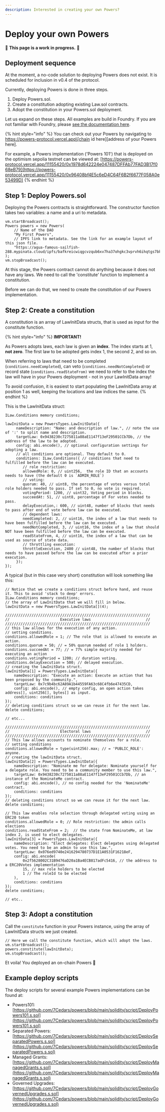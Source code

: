 ```yaml
---
description: Interested in creating your own Powers?
---
```


# Deploy your own Powers

🚧 **This page is a work in progress.** 🚧

## Deployment sequence

At the moment, a no-code solution to deploying Powers does not exist. It is scheduled for inclusion in v0.4 of the protocol. &#x20;

Currently, deploying Powers is done in three steps.

1. Deploy Powers.sol.
2. Create a constitution adopting existing Law.sol contracts.
3. Adopt the constitution in your Powers.sol deployment.

Let us expand on these steps. All examples are build in Foundry. If you are not familiar with Foundry, please [see the documentation here](https://book.getfoundry.sh/).

{% hint style="info" %}
You can check out your Powers by navigating to https://powers-protocol.vercel.app\[chain id here]\[address of your Powers here].

For example, a Powers implementation ('Powers 101') that is deployed on the optimism sepolia testnet can be viewed at: [https://powers-protocol.vercel.app/11155420/0x1978d642224e047487DFFAb77FAD3B17f068eB79](https://powers-protocol.vercel.app/11155420/0x96408bf4E5c6eD4C64F6B2f6677F058A0e53499D)
{% endhint %}

## Step 1: Deploy Powers.sol

Deploying the Powers contracts is straightforward. The constructor function takes two variables: a name and a uri to metadata.

```solidity
vm.startBroadcast();
Powers powers = new Powers(
    // Name of the DAO
    "My First Powers", 
    // IPFS link to metadata. See the link for an example layout of this json file. 
    "https://aqua-famous-sailfish-288.mypinata.cloud/ipfs/bafkreicwiqgcvzqub6xv7ha37ohgkc3vprvh6ihqtgs7bk235apaadnqha" 
);
vm.stopBroadcast();
```

At this stage, the Powers contract cannot do anything because it does not have any laws. We need to call the 'constitute' function to implement a constitution.

Before we can do that, we need to create the constitution of our Powers implementation.

## Step 2: Create a constitution

A constitution is an array of LawInitData structs, that is used as input for the constitute function.

{% hint style="info" %}
**IMPORTANT!**

As Powers adopts laws, each law is given an **index**. The index starts at 1, **not zero**. The first law to be adopted gets index 1, the second 2, and so on.

When referring to laws that need to be completed (`conditions.needCompleted`), can veto (`conditions.needNotCompleted`) or record state (`conditions.readStateFrom)` we need to refer to the index the law will have in your Powers deployment - not in your LawInitData array!

To avoid confusion, it is easiest to start populating the LawInitData array at position 1 as well, keeping the locations and law indices the same.
{% endhint %}

This is the LawInitData struct:

```solidity
ILaw.Conditions memory conditions;

lawInitData = new PowersTypes.LawInitData({
     nameDescription: "Name: and description of law.", // note the use of ':' to split name and description.
     targetLaw: 0x9438230c7275811a88aE1147f13eF29501CCb7Db, // the address of the law to be adopted. 
     config: abi.encode(), // optional configuration settings for adopting a law.
     // all conditions are optional. They default to 0.
     conditions: ILaw.Conditions({ // conditions that need to fulfilled before the law can be executed. 
        // role restriction: 
        allowedRole: 0, // uint256,  the role ID that an accounts needs to have (the default 0 is `ADMIN_ROLE`) 
        // voting: 
        quorum: 40, // uint8, the percentage of votes versus total role holders needed to pass. If set to 0, no vote is required.  
        votingPeriod: 1200, // uint32, Voting period in blocks. 
        succeedAt: 51, // uint8, percentage of For votes needed to pass.
        delayExecution,: 600, // uint48, number of blocks that needs to pass after end of vote before law can be executed. 
        // dependent laws:  
        needCompleted: 2, // uint16, the index of a law that needs to have been fulfilled before the law can be executed.  
        needNotCompleted, 3, // uint16, the index of a law that should NOT have been fulfilled before the law can be executed.
        readStateFrom, 4, // uint16, the index of a law that can be used as source of state data.
        // throttling execution:  
        throttleExecution, 2400 // uint48, the number of blocks that needs to have passed before the law can be executed after a prior execution. 
     });
});
```

A typical (but in this case very short) constitution will look something like this:

```solidity
// Notice that we create a conditions struct before hand, and reuse it. This to avoid 'stack to deep' errors.  
ILaw.Conditions memory conditions;
// the array of LawInitData that we will fill in below. 
lawInitData = new PowersTypes.LawInitData[](4);

//////////////////////////////////////////////////////////////////
//                       Executive laws                         // 
//////////////////////////////////////////////////////////////////
// this law allows for the execution of any action. 
// setting conditions. 
conditions.allowedRole = 1; // The role that is allowed to execute an action. 
conditions.quorum = 50; // = 50% quorum needed of role 1 holders. 
conditions.succeedAt = 77; // = 77% simple majority needed for executing an action
conditions.votingPeriod = 1200; // duration voting.
conditions.delayExecution = 500; // delayed execution.
// creating the lawInitData struct.  
lawInitData[1] = PowersTypes.LawInitData({
    nameDescription: "Execute an action: Execute an action that has been proposed by the community.",
    targetLaw: 0x7c9b4bc62A89A1b44559FA63c68C4fb6e47435CD,
    config: abi.encode(), // empty config, an open action takes address[], uint256[], bytes[] as input.             
    conditions: conditions
});
// deleting conditions struct so we can reuse it for the next law. 
delete conditions;

// etc... 

//////////////////////////////////////////////////////////////////
//                       Electoral laws                         // 
//////////////////////////////////////////////////////////////////
// This law allows accounts to nominate themselves for a role. 
// setting conditions
conditions.allowedRole = type(uint256).max; // = 'PUBLIC_ROLE': anyone.  
// creating the lawInitData struct.  
lawInitData[2] = PowersTypes.LawInitData({
    nameDescription: "Nominate me for delegate: Nominate yourself for a delegate role. You need to be a community member to use this law.",
    targetLaw: 0x9438230c7275811a88aE1147f13eF29501CCb7Db, // an instance of the NominateMe contract. 
    config: abi.encode(), // no config needed for the 'NominateMe' contract. 
    conditions: conditions
});
// deleting conditions struct so we can reuse it for the next law.   
delete conditions; 

// This law enables role selection through delegated voting using an ERC20 token
conditions.allowedRole = 0; // Role restriction: the admin calls elections
conditions.readStateFrom = 2;  // the state from NominateMe, at law index 2, is used to elect delegates. 
lawInitData[3] = PowersTypes.LawInitData({
    nameDescription: "Elect delegates: Elect delegates using delegated votes. You need to be an admin to use this law.",
    targetLaw: 0x076ed9740e2416294780737D1E1A0531F16218eF,
    config: abi.encode(
        0x2f5628002C31B9476aD20a1Ba4ECB817adFc5416, // the address to a ERC20Votes implementation
        15, // max role holders to be elected
        1 // The roleId to be elected
    ),
    conditions: conditions
});
delete conditions;

// etc..

```

## Step 3: Adopt a constitution

Call the `constitute` function in your Powers instance, using the array of LawInitData structs we just created.

```solidity
// Here we call the constitute function, which will adopt the laws. 
vm.startBroadcast();
powers.constitute(lawInitData);
vm.stopBroadcast(); 
```

Et voila! You deployed an on-chain Powers :clap:

## Example deploy scripts

The deploy scripts for several example Powers implementations can be found at:&#x20;

* Powers101: [https://github.com/7Cedars/powers/blob/main/solidity/script/DeployPowers101.s.sol](https://github.com/7Cedars/powers/blob/main/solidity/script/DeployPowers101.s.sol)
* Separated Powers: [https://github.com/7Cedars/powers/blob/main/solidity/script/DeploySeparatedPowers.s.sol](https://github.com/7Cedars/powers/blob/main/solidity/script/DeploySeparatedPowers.s.sol)
* Managed Grants: [https://github.com/7Cedars/powers/blob/main/solidity/script/DeployManagedGrants.s.sol](https://github.com/7Cedars/powers/blob/main/solidity/script/DeployManagedGrants.s.sol)
* Governed Upgrades: [https://github.com/7Cedars/powers/blob/main/solidity/script/DeployGovernedUpgrades.s.sol](https://github.com/7Cedars/powers/blob/main/solidity/script/DeployGovernedUpgrades.s.sol)
